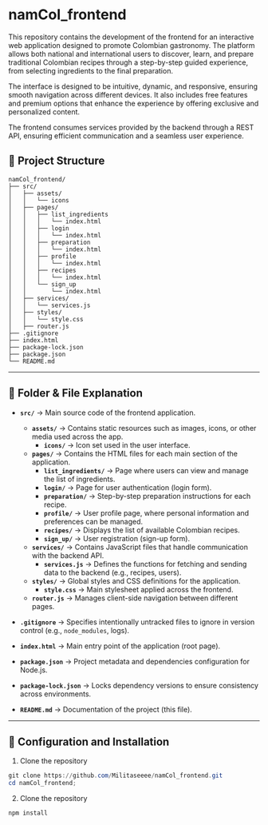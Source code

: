 # namCol_frontend

This repository contains the development of the frontend for an interactive web application designed to promote Colombian gastronomy. The platform allows both national and international users to discover, learn, and prepare traditional Colombian recipes through a step-by-step guided experience, from selecting ingredients to the final preparation.

The interface is designed to be intuitive, dynamic, and responsive, ensuring smooth navigation across different devices. It also includes free features and premium options that enhance the experience by offering exclusive and personalized content.

The frontend consumes services provided by the backend through a REST API, ensuring efficient communication and a seamless user experience.

## 📁 Project Structure
```
namCol_frontend/
├── src/
│   ├── assets/
│   │   └── icons
│   ├── pages/
│   │   ├── list_ingredients
│   │   │   └── index.html
│   │   ├── login
│   │   │   └── index.html
│   │   ├── preparation
│   │   │   └── index.html
│   │   ├── profile
│   │   │   └── index.html
│   │   ├── recipes
│   │   │   └── index.html
│   │   └── sign_up
│   │       └── index.html
│   ├── services/
│   │   └── services.js
│   ├── styles/
│   │   └── style.css
│   ├── router.js                
├── .gitignore
├── index.html     
├── package-lock.json
├── package.json
└── README.md
```

---

## 📂 Folder & File Explanation  

- **`src/`** → Main source code of the frontend application.  
  - **`assets/`** → Contains static resources such as images, icons, or other media used across the app.  
    - **`icons/`** → Icon set used in the user interface.  
  - **`pages/`** → Contains the HTML files for each main section of the application.  
    - **`list_ingredients/`** → Page where users can view and manage the list of ingredients.  
    - **`login/`** → Page for user authentication (login form).  
    - **`preparation/`** → Step-by-step preparation instructions for each recipe.  
    - **`profile/`** → User profile page, where personal information and preferences can be managed.  
    - **`recipes/`** → Displays the list of available Colombian recipes.  
    - **`sign_up/`** → User registration (sign-up form).  
  - **`services/`** → Contains JavaScript files that handle communication with the backend API.  
    - **`services.js`** → Defines the functions for fetching and sending data to the backend (e.g., recipes, users).  
  - **`styles/`** → Global styles and CSS definitions for the application.  
    - **`style.css`** → Main stylesheet applied across the frontend.  
  - **`router.js`** → Manages client-side navigation between different pages.  

- **`.gitignore`** → Specifies intentionally untracked files to ignore in version control (e.g., `node_modules`, logs).  
- **`index.html`** → Main entry point of the application (root page).  
- **`package.json`** → Project metadata and dependencies configuration for Node.js.  
- **`package-lock.json`** → Locks dependency versions to ensure consistency across environments.  
- **`README.md`** → Documentation of the project (this file).  

---

## 🔧 Configuration and Installation

1) Clone the repository
```powershell
git clone https://github.com/Militaseeee/namCol_frontend.git
cd namCol_frontend;
```

2) Clone the repository
```bash
npm install
```
